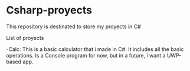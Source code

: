 # Csharp-proyects
This repository is destinated to store my proyects in C#

List of proyects

-Calc: This is a basic calculator that i made in C#. It includes all the basic operations. Is a Console program for now, but in a future, i want a UWP-based app.
